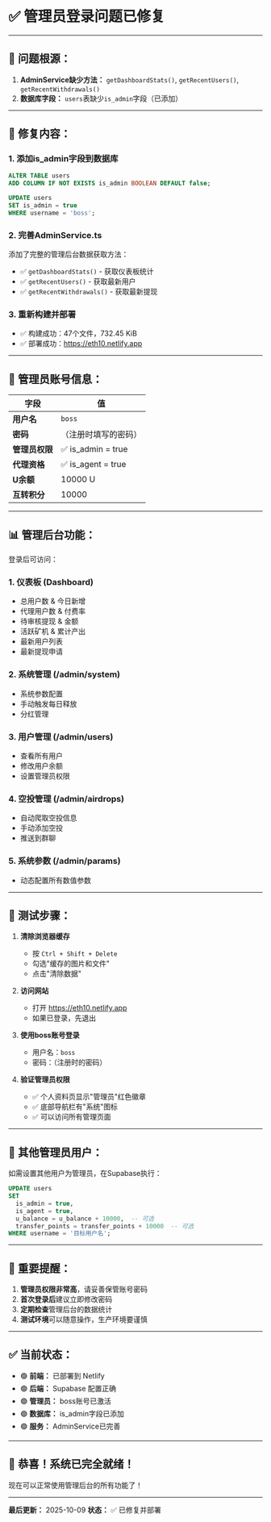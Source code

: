 # ✅ 管理员登录问题已修复

---

## 🐛 **问题根源：**

1. **AdminService缺少方法：** `getDashboardStats()`, `getRecentUsers()`, `getRecentWithdrawals()`
2. **数据库字段：** `users`表缺少`is_admin`字段（已添加）

---

## 🔧 **修复内容：**

### **1. 添加is_admin字段到数据库**
```sql
ALTER TABLE users 
ADD COLUMN IF NOT EXISTS is_admin BOOLEAN DEFAULT false;

UPDATE users
SET is_admin = true
WHERE username = 'boss';
```

### **2. 完善AdminService.ts**
添加了完整的管理后台数据获取方法：
- ✅ `getDashboardStats()` - 获取仪表板统计
- ✅ `getRecentUsers()` - 获取最新用户
- ✅ `getRecentWithdrawals()` - 获取最新提现

### **3. 重新构建并部署**
- ✅ 构建成功：47个文件，732.45 KiB
- ✅ 部署成功：https://eth10.netlify.app

---

## 🚀 **管理员账号信息：**

| 字段 | 值 |
|------|-----|
| **用户名** | `boss` |
| **密码** | （注册时填写的密码）|
| **管理员权限** | ✅ is_admin = true |
| **代理资格** | ✅ is_agent = true |
| **U余额** | 10000 U |
| **互转积分** | 10000 |

---

## 📊 **管理后台功能：**

登录后可访问：

### **1. 仪表板 (Dashboard)**
- 总用户数 & 今日新增
- 代理用户数 & 付费率
- 待审核提现 & 金额
- 活跃矿机 & 累计产出
- 最新用户列表
- 最新提现申请

### **2. 系统管理 (/admin/system)**
- 系统参数配置
- 手动触发每日释放
- 分红管理

### **3. 用户管理 (/admin/users)**
- 查看所有用户
- 修改用户余额
- 设置管理员权限

### **4. 空投管理 (/admin/airdrops)**
- 自动爬取空投信息
- 手动添加空投
- 推送到群聊

### **5. 系统参数 (/admin/params)**
- 动态配置所有数值参数

---

## 🎯 **测试步骤：**

1. **清除浏览器缓存**
   - 按 `Ctrl + Shift + Delete`
   - 勾选"缓存的图片和文件"
   - 点击"清除数据"

2. **访问网站**
   - 打开 https://eth10.netlify.app
   - 如果已登录，先退出

3. **使用boss账号登录**
   - 用户名：`boss`
   - 密码：（注册时的密码）

4. **验证管理员权限**
   - ✅ 个人资料页显示"管理员"红色徽章
   - ✅ 底部导航栏有"系统"图标
   - ✅ 可以访问所有管理页面

---

## 🔐 **其他管理员用户：**

如需设置其他用户为管理员，在Supabase执行：

```sql
UPDATE users
SET 
  is_admin = true,
  is_agent = true,
  u_balance = u_balance + 10000,  -- 可选
  transfer_points = transfer_points + 10000  -- 可选
WHERE username = '目标用户名';
```

---

## 📝 **重要提醒：**

1. **管理员权限非常高**，请妥善保管账号密码
2. **首次登录后**建议立即修改密码
3. **定期检查**管理后台的数据统计
4. **测试环境**可以随意操作，生产环境要谨慎

---

## ✅ **当前状态：**

- 🟢 **前端：** 已部署到 Netlify
- 🟢 **后端：** Supabase 配置正确
- 🟢 **管理员：** boss账号已激活
- 🟢 **数据库：** is_admin字段已添加
- 🟢 **服务：** AdminService已完善

---

## 🎉 **恭喜！系统已完全就绪！**

现在可以正常使用管理后台的所有功能了！

---

**最后更新：** 2025-10-09
**状态：** ✅ 已修复并部署


















